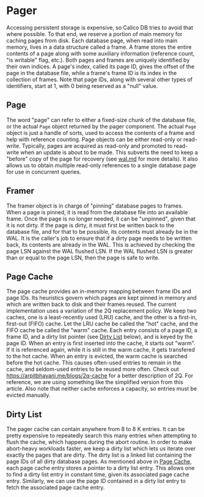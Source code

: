 # Pager
Accessing persistent storage is expensive, so Calico DB tries to avoid that where possible.
To that end, we reserve a portion of main memory for caching pages from disk.
Each database page, when read into main memory, lives in a data structure called a frame.
A frame stores the entire contents of a page along with some auxiliary information (reference count, "is writable" flag, etc.).
Both pages and frames are uniquely identified by their own indices.
A page's index, called its page ID, gives the offset of the page in the database file, while a frame's frame ID is its index in the collection of frames.
Note that page IDs, along with several other types of identifiers, start at 1, with 0 being reserved as a "null" value.

## Page
The word "page" can refer to either a fixed-size chunk of the database file, or the actual `Page` object returned by the pager component.
The actual `Page` object is just a handle of sorts, used to access the contents of a frame and help with reference counting.
Page objects can be either read-only or read-write.
Typically, pages are acquired as read-only and promoted to read-write when an update is about to be made.
This subverts the need to keep a "before" copy of the page for recovery (see [wal.md](./wal.md) for more details).
It also allows us to obtain multiple read-only references to a single database page for use in concurrent queries.

## Framer
The framer object is in charge of "pinning" database pages to frames.
When a page is pinned, it is read from the database file into an available frame.
Once the page is no longer needed, it can be "unpinned", given that it is not dirty.
If the page is dirty, it must first be written back to the database file, and for that to be possible, its contents must already be in the WAL.
It is the caller's job to ensure that if a dirty page needs to be written back, its contents are already in the WAL.
This is achieved by checking the page LSN against the WAL flushed LSN.
If the WAL flushed LSN is greater than or equal to the page LSN, then the page is safe to write.

## Page Cache
The page cache provides an in-memory mapping between frame IDs and page IDs.
Its heuristics govern which pages are kept pinned in memory and which are written back to disk and their frames reused.
The current implementation uses a variation of the 2Q replacement policy.
We keep two caches, one is a least-recently used (LRU) cache, and the other is a first-in, first-out (FIFO) cache.
Let the LRU cache be called the "hot" cache, and the FIFO cache be called the "warm" cache.
Each entry consists of a page ID, a frame ID, and a dirty list pointer (see [Dirty List](#dirty-list) below), and is keyed by the page ID.
When an entry is first inserted into the cache, it starts out "warm".
If it is referenced again, while it is still in the warm cache, it gets transfered to the hot cache.
When an entry is evicted, the warm cache is searched before the hot cache.
This causes often-used entries to remain in the cache, and seldom-used entries to be reused more often.
Check out https://arpitbhayani.me/blogs/2q-cache for a better description of 2Q.
For reference, we are using something like the simplified version from this article.
Also note that neither cache enforces a capacity, so entries must be evicted manually.

## Dirty List
The pager cache can contain anywhere from 8 to 8 K entries.
It can be pretty expensive to repeatedly search this many entries when attempting to flush the cache, which happens during the abort routine.
In order to make abort-heavy workloads faster, we keep a dirty list which lets us iterate over exactly the pages that are dirty.
The dirty list is a linked list containing the page IDs of all dirty database pages.
As mentioned above in [Page Cache](#page-cache), each page cache entry stores a pointer to a dirty list entry.
This allows one to find a dirty list entry in constant time, given its associated page cache entry.
Similarly, we can use the page ID contained in a dirty list entry to fetch the associated page cache entry.